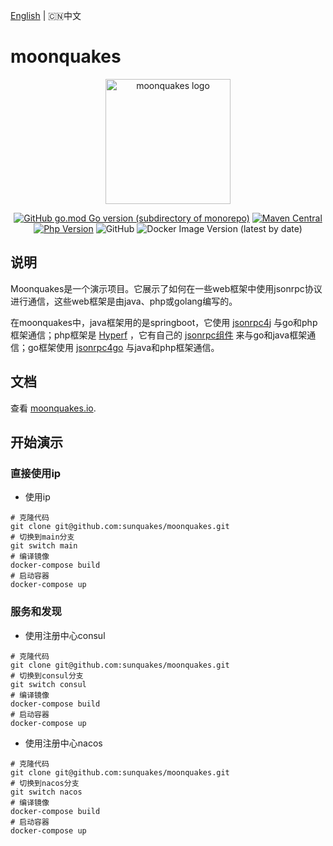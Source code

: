 [English](README.md) | 🇨🇳中文
# moonquakes

<p align="center"><a href="https://moonquakes.io/zh/" target="_blank" rel="noopener noreferrer"><img width="200" src="https://www.moonquakes.io/images/logo.png" alt="moonquakes logo"></a></p>
<p align="center">
    <a href="https://github.com/sunquakes/jsonrpc4go"><img alt="GitHub go.mod Go version (subdirectory of monorepo)" src="https://img.shields.io/github/go-mod/go-version/sunquakes/moonquakes?filename=go%2Fgo.mod"></a>
    <a href="https://github.com/sunquakes/jsonrpc4j"><img alt="Maven Central" src="https://img.shields.io/maven-central/v/com.sunquakes/jsonrpc4j"></a>
    <a href="https://github.com/hyperf/hyperf"><img src="https://img.shields.io/badge/hyperf-%3E=3.0-brightgreen.svg?maxAge=2592000" alt="Php Version"></a>
    <img alt="GitHub" src="https://img.shields.io/github/license/sunquakes/moonquakes?color=blue">
    <img alt="Docker Image Version (latest by date)" src="https://img.shields.io/docker/v/sunquakes/moonquakes?color=green">
</p> 

## 说明
Moonquakes是一个演示项目。它展示了如何在一些web框架中使用jsonrpc协议进行通信，这些web框架是由java、php或golang编写的。

在moonquakes中，java框架用的是springboot，它使用 [jsonrpc4j](https://github.com/sunquakes/jsonrpc4j) 与go和php框架通信；php框架是 [Hyperf](https://github.com/hyperf/hyperf) ，它有自己的 [jsonrpc组件](https://www.hyperf.wiki/3.0/#/en/json-rpc) 来与go和java框架通信；go框架使用 [jsonrpc4go](https://github.com/sunquakes/jsonrpc4go) 与java和php框架通信。

## 文档 
查看 [moonquakes.io](https://moonquakes.io/zh/).

## 开始演示
### 直接使用ip
- 使用ip
```shell
# 克隆代码
git clone git@github.com:sunquakes/moonquakes.git
# 切换到main分支
git switch main
# 编译镜像
docker-compose build
# 启动容器
docker-compose up
```
### 服务和发现
- 使用注册中心consul
```shell
# 克隆代码
git clone git@github.com:sunquakes/moonquakes.git
# 切换到consul分支
git switch consul
# 编译镜像
docker-compose build
# 启动容器
docker-compose up
```
- 使用注册中心nacos
```shell
# 克隆代码
git clone git@github.com:sunquakes/moonquakes.git
# 切换到nacos分支
git switch nacos
# 编译镜像
docker-compose build
# 启动容器
docker-compose up
```
